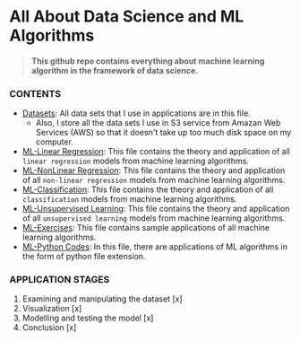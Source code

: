 # All About Data Science and ML Algorithms 
> #### This github repo contains everything about machine learning algorithm in the framework of data science.



### CONTENTS
- [Datasets][sets]: All data sets that I use in applications are in this file.
    - Also, I store all the data sets I use in S3 service from Amazan Web Services (AWS) so that it doesn't take up too much disk space on my computer.
- [ML-Linear Regression][ml1]: This file contains the theory and application of all `linear regression` models from machine learning algorithms.
- [ML-NonLinear Regression][ml2]: This file contains the theory and application of all `non-linear regression` models from machine learning algorithms.
- [ML-Classification][ml3]: This file contains the theory and application of all `classification` models from machine learning algorithms.
- [ML-Unsupervised Learning][ml4]: This file contains the theory and application of all `unsupervised learning` models from machine learning algorithms.
- [ML-Exercises][ml_ex]: This file contains sample applications of all machine learning algorithms.
- [ML-Python Codes][ml_py]: In this file, there are applications of ML algorithms in the form of python file extension.

### APPLICATION STAGES
1. Examining and manipulating the dataset [x]
2. Visualization [x]
3. Modelling and testing the model [x]
4. Conclusion [x]






[sets]: https://github.com/mrkizmaz/DataScience/tree/main/DataSets
[ml1]: https://github.com/mrkizmaz/DataScience/tree/main/ML1-LinearRegression
[ml2]: https://github.com/mrkizmaz/DataScience/tree/main/ML2-NonLinearRegression
[ml3]: https://github.com/mrkizmaz/DataScience/tree/main/ML3-ClassificationModels
[ml4]: https://github.com/mrkizmaz/DataScience/tree/main/ML4-UnsupervisedLearning
[ml_ex]: https://github.com/mrkizmaz/DataScience/tree/main/ML-Exercises
[ml_py]: https://github.com/mrkizmaz/DataScience/tree/main/ML-PythonCodes
